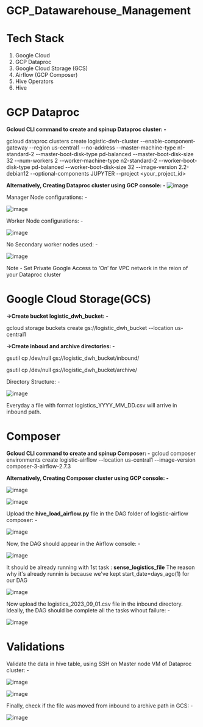 # GCP_Datawarehouse_Management

# Tech Stack
1. Google Cloud
2. GCP Dataproc
3. Google Cloud Storage (GCS)
4. Airflow (GCP Composer)
5. Hive Operators
6. Hive



# GCP Dataproc
**Gcloud CLI command to create and spinup Dataproc cluster: -**

gcloud dataproc clusters create logistic-dwh-cluster --enable-component-gateway --region us-central1 --no-address --master-machine-type n1-standard-2 --master-boot-disk-type pd-balanced --master-boot-disk-size 32 --num-workers 2 --worker-machine-type n2-standard-2 --worker-boot-disk-type pd-balanced --worker-boot-disk-size 32 --image-version 2.2-debian12 --optional-components JUPYTER --project <your_project_id>

**Alternatively, Creating Dataproc cluster using GCP console: -**
![image](https://github.com/user-attachments/assets/faa6dd71-47a1-41e6-a0c7-fd8da9919313)


Manager Node configurations: -

![image](https://github.com/user-attachments/assets/43156d6a-aa93-4767-a2a6-d054b1543411)


Worker Node configurations: -

![image](https://github.com/user-attachments/assets/53b78dfa-2101-48fa-ac0b-ca1259d4429f)


No Secondary worker nodes used: -

![image](https://github.com/user-attachments/assets/d59a84a4-e79c-4931-9eac-7b18dd933659)

Note - Set Private Google Access to ‘On’ for VPC network in the reion of your Dataproc cluster



# Google Cloud Storage(GCS)

**->Create bucket logistic_dwh_bucket: -**

gcloud storage buckets create gs://logistic_dwh_bucket --location us-central1

**->Create inboud and archive directories: -**

gsutil cp /dev/null gs://logistic_dwh_bucket/inbound/

gsutil cp /dev/null gs://logistic_dwh_bucket/archive/

Directory Structure: -

![image](https://github.com/user-attachments/assets/5ce501b9-86a2-4bb4-9110-0339ee0727d8)

Everyday a file with format logistics_YYYY_MM_DD.csv will arrive in inbound path.



# Composer

**Gcloud CLI command to create and spinup Composer: -** 
gcloud composer environments create logistic-airflow --location us-central1 --image-version composer-3-airflow-2.7.3

**Alternatively, Creating Composer cluster using GCP console: -**

![image](https://github.com/user-attachments/assets/840cffb7-6731-44b3-a047-3fad1319f317)

![image](https://github.com/user-attachments/assets/b94556fb-2818-4b39-86f5-bcb7e44afa5d)


Upload the **hive_load_airflow.py** file in the DAG folder of logistic-airflow composer: -

![image](https://github.com/user-attachments/assets/c60a8e99-bced-43f6-8575-bde55588f6bc)



Now, the DAG should appear in the Airflow console: -

![image](https://github.com/user-attachments/assets/a1063d63-2156-45de-bfd9-7694b16769eb)

It should be already running with 1st task : **sense_logistics_file**
The reason why it's already runnin is because we've kept start_date=days_ago(1) for our DAG 

![image](https://github.com/user-attachments/assets/2a41c3c0-d8fb-4ac4-83fc-9bc36781da95)


Now upload the logistics_2023_09_01.csv file in the inbound directory.
Ideally, the DAG should be complete all the tasks wihout failure: -

![image](https://github.com/user-attachments/assets/d1db1d8e-2639-4df6-a8ab-5a126d59d117)



# Validations

Validate the data in hive table, using SSH on Master node VM of Dataproc cluster: -

![image](https://github.com/user-attachments/assets/7b12b773-9d6c-4865-9285-d8d33749da19)

![image](https://github.com/user-attachments/assets/d693b649-9371-404f-b4d4-bf4c03d1bf8c)


Finally, check if the file was moved from inbound to archive path in GCS: -

![image](https://github.com/user-attachments/assets/8e85f4dc-a5b1-492f-9472-f4474b5b28d9)
